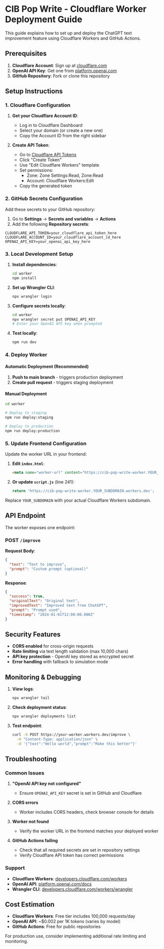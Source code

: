# CIB Pop Write - Cloudflare Worker Deployment Guide

This guide explains how to set up and deploy the ChatGPT text improvement feature using Cloudflare Workers and GitHub Actions.

## Prerequisites

1. **Cloudflare Account**: Sign up at [cloudflare.com](https://cloudflare.com)
2. **OpenAI API Key**: Get one from [platform.openai.com](https://platform.openai.com/api-keys)
3. **GitHub Repository**: Fork or clone this repository

## Setup Instructions

### 1. Cloudflare Configuration

1. **Get your Cloudflare Account ID**:
   - Log in to Cloudflare Dashboard
   - Select your domain (or create a new one)
   - Copy the Account ID from the right sidebar

2. **Create API Token**:
   - Go to [Cloudflare API Tokens](https://dash.cloudflare.com/profile/api-tokens)
   - Click "Create Token"
   - Use "Edit Cloudflare Workers" template
   - Set permissions:
     - Zone: Zone Settings:Read, Zone:Read
     - Account: Cloudflare Workers:Edit
   - Copy the generated token

### 2. GitHub Secrets Configuration

Add these secrets to your GitHub repository:

1. Go to **Settings** → **Secrets and variables** → **Actions**
2. Add the following **Repository secrets**:

```
CLOUDFLARE_API_TOKEN=your_cloudflare_api_token_here
CLOUDFLARE_ACCOUNT_ID=your_cloudflare_account_id_here
OPENAI_API_KEY=your_openai_api_key_here
```

### 3. Local Development Setup

1. **Install dependencies**:
   ```bash
   cd worker
   npm install
   ```

2. **Set up Wrangler CLI**:
   ```bash
   npx wrangler login
   ```

3. **Configure secrets locally**:
   ```bash
   cd worker
   npx wrangler secret put OPENAI_API_KEY
   # Enter your OpenAI API key when prompted
   ```

4. **Test locally**:
   ```bash
   npm run dev
   ```

### 4. Deploy Worker

#### Automatic Deployment (Recommended)

1. **Push to main branch** - triggers production deployment
2. **Create pull request** - triggers staging deployment

#### Manual Deployment

```bash
cd worker

# Deploy to staging
npm run deploy:staging

# Deploy to production  
npm run deploy:production
```

### 5. Update Frontend Configuration

Update the worker URL in your frontend:

1. **Edit `index.html`**:
   ```html
   <meta name="worker-url" content="https://cib-pop-write-worker.YOUR_SUBDOMAIN.workers.dev">
   ```

2. **Or update `script.js`** (line 241):
   ```javascript
   return 'https://cib-pop-write-worker.YOUR_SUBDOMAIN.workers.dev';
   ```

Replace `YOUR_SUBDOMAIN` with your actual Cloudflare Workers subdomain.

## API Endpoint

The worker exposes one endpoint:

### POST `/improve`

**Request Body**:
```json
{
  "text": "Text to improve",
  "prompt": "Custom prompt (optional)"
}
```

**Response**:
```json
{
  "success": true,
  "originalText": "Original text",
  "improvedText": "Improved text from ChatGPT",
  "prompt": "Prompt used",
  "timestamp": "2024-01-01T12:00:00.000Z"
}
```

## Security Features

- **CORS enabled** for cross-origin requests
- **Rate limiting** via text length validation (max 10,000 chars)
- **API key protection** - OpenAI key stored as encrypted secret
- **Error handling** with fallback to simulation mode

## Monitoring & Debugging

1. **View logs**:
   ```bash
   npx wrangler tail
   ```

2. **Check deployment status**:
   ```bash
   npx wrangler deployments list
   ```

3. **Test endpoint**:
   ```bash
   curl -X POST https://your-worker.workers.dev/improve \
     -H "Content-Type: application/json" \
     -d '{"text":"Hello world","prompt":"Make this better"}'
   ```

## Troubleshooting

### Common Issues

1. **"OpenAI API key not configured"**
   - Ensure `OPENAI_API_KEY` secret is set in GitHub and Cloudflare

2. **CORS errors**
   - Worker includes CORS headers, check browser console for details

3. **Worker not found**
   - Verify the worker URL in the frontend matches your deployed worker

4. **GitHub Actions failing**
   - Check that all required secrets are set in repository settings
   - Verify Cloudflare API token has correct permissions

### Support

- **Cloudflare Workers**: [developers.cloudflare.com/workers](https://developers.cloudflare.com/workers/)
- **OpenAI API**: [platform.openai.com/docs](https://platform.openai.com/docs)
- **Wrangler CLI**: [developers.cloudflare.com/workers/wrangler](https://developers.cloudflare.com/workers/wrangler/)

## Cost Estimation

- **Cloudflare Workers**: Free tier includes 100,000 requests/day
- **OpenAI API**: ~$0.002 per 1K tokens (varies by model)
- **GitHub Actions**: Free for public repositories

For production use, consider implementing additional rate limiting and monitoring.